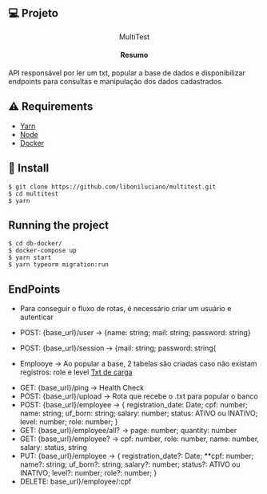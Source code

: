 ## 💻 Projeto

<p align="center">MultiTest</p>
  <h4 align="center">Resumo</h4>
    API responsável por ler um txt, popular a base de dados e disponibilizar endpoints para consultas e manipulação dos dados cadastrados.
  <p>
  </p>

## ⚠️ Requirements

- [Yarn](https://yarnpkg.com/)
- [Node](https://nodejs.org/en/download/releases/)
- [Docker](https://www.docker.com/get-started)

## 📝 Install

    $ git clone https://github.com/liboniluciano/multitest.git
    $ cd multitest
    $ yarn

## Running the project

    $ cd db-docker/
    $ docker-compose up
    $ yarn start
    $ yarn typeorm migration:run

## EndPoints

- Para conseguir o fluxo de rotas, é necessário criar um usuário e autenticar

- POST: {base_url}/user -> {name: string; mail: string; password: string}
- POST: {base_url}/session -> {mail: string; password: string{

- Emplooye -> Ao popular a base, 2 tabelas são criadas caso não existam registros: role e level
  [Txt de carga](https://drive.google.com/file/d/1i2KLUdn0izJYrpJ2WrGb3mv5bc9W7jc5/view?usp=sharing)

* GET: {base_url}/ping -> Health Check
* POST: {base_url}/upload -> Rota que recebe o .txt para popular o banco
* POST: {base_url}/employee -> {
  registration_date: Date;
  cpf: number;
  name: string;
  uf_born: string;
  salary: number;
  status: ATIVO ou INATIVO;
  level: number;
  role: number;
  }
* GET: {base_url}/employee/all? -> page: number; quantity: number
* GET: {base_url}/employee? -> cpf: number, role: number, name: number, salary: status, string
* PUT: {base_url}/employee -> {
  registration_date?: Date;
  \*\*cpf: number;
  name?: string;
  uf_born?: string;
  salary?: number;
  status?: ATIVO ou INATIVO;
  level?: number;
  role?: number;
  }
* DELETE: base_url}/employee/:cpf
